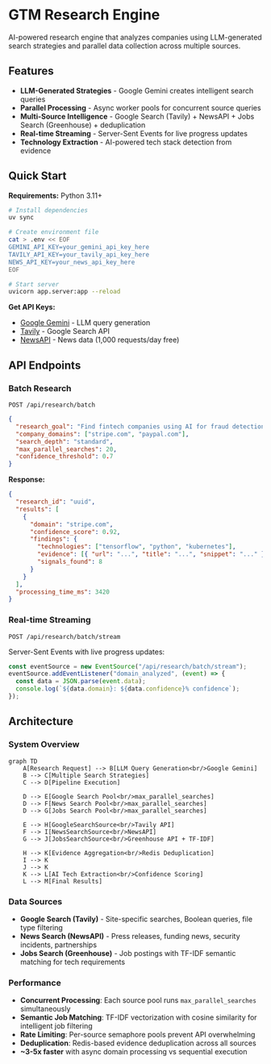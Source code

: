 # GTM Research Engine

AI-powered research engine that analyzes companies using LLM-generated search strategies and parallel data collection across multiple sources.

## Features

- **LLM-Generated Strategies** - Google Gemini creates intelligent search queries
- **Parallel Processing** - Async worker pools for concurrent source queries
- **Multi-Source Intelligence** - Google Search (Tavily) + NewsAPI + Jobs Search (Greenhouse) + deduplication
- **Real-time Streaming** - Server-Sent Events for live progress updates
- **Technology Extraction** - AI-powered tech stack detection from evidence

## Quick Start

**Requirements:** Python 3.11+

```bash
# Install dependencies
uv sync

# Create environment file
cat > .env << EOF
GEMINI_API_KEY=your_gemini_api_key_here
TAVILY_API_KEY=your_tavily_api_key_here
NEWS_API_KEY=your_news_api_key_here
EOF

# Start server
uvicorn app.server:app --reload
```

**Get API Keys:**

- [Google Gemini](https://aistudio.google.com/) - LLM query generation
- [Tavily](https://tavily.com/) - Google Search API
- [NewsAPI](https://newsapi.org/register) - News data (1,000 requests/day free)

## API Endpoints

### Batch Research

`POST /api/research/batch`

```json
{
  "research_goal": "Find fintech companies using AI for fraud detection",
  "company_domains": ["stripe.com", "paypal.com"],
  "search_depth": "standard",
  "max_parallel_searches": 20,
  "confidence_threshold": 0.7
}
```

**Response:**

```json
{
  "research_id": "uuid",
  "results": [
    {
      "domain": "stripe.com",
      "confidence_score": 0.92,
      "findings": {
        "technologies": ["tensorflow", "python", "kubernetes"],
        "evidence": [{ "url": "...", "title": "...", "snippet": "..." }],
        "signals_found": 8
      }
    }
  ],
  "processing_time_ms": 3420
}
```

### Real-time Streaming

`POST /api/research/batch/stream`

Server-Sent Events with live progress updates:

```javascript
const eventSource = new EventSource("/api/research/batch/stream");
eventSource.addEventListener("domain_analyzed", (event) => {
  const data = JSON.parse(event.data);
  console.log(`${data.domain}: ${data.confidence}% confidence`);
});
```

## Architecture

### System Overview

```mermaid
graph TD
    A[Research Request] --> B[LLM Query Generation<br/>Google Gemini]
    B --> C[Multiple Search Strategies]
    C --> D[Pipeline Execution]

    D --> E[Google Search Pool<br/>max_parallel_searches]
    D --> F[News Search Pool<br/>max_parallel_searches]
    D --> G[Jobs Search Pool<br/>max_parallel_searches]

    E --> H[GoogleSearchSource<br/>Tavily API]
    F --> I[NewsSearchSource<br/>NewsAPI]
    G --> J[JobsSearchSource<br/>Greenhouse API + TF-IDF]

    H --> K[Evidence Aggregation<br/>Redis Deduplication]
    I --> K
    J --> K
    K --> L[AI Tech Extraction<br/>Confidence Scoring]
    L --> M[Final Results]
```

### Data Sources

- **Google Search (Tavily)** - Site-specific searches, Boolean queries, file type filtering
- **News Search (NewsAPI)** - Press releases, funding news, security incidents, partnerships
- **Jobs Search (Greenhouse)** - Job postings with TF-IDF semantic matching for tech requirements

### Performance

- **Concurrent Processing**: Each source pool runs `max_parallel_searches` simultaneously
- **Semantic Job Matching**: TF-IDF vectorization with cosine similarity for intelligent job filtering
- **Rate Limiting**: Per-source semaphore pools prevent API overwhelming
- **Deduplication**: Redis-based evidence deduplication across all sources
- **~3-5x faster** with async domain processing vs sequential execution
